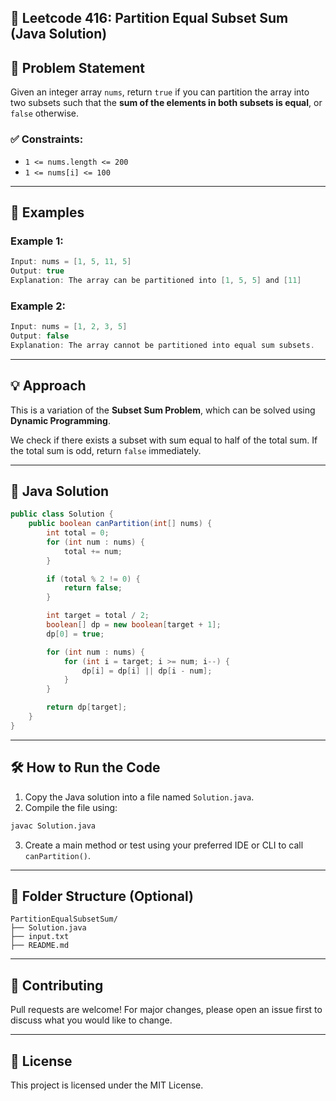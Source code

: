 ## 🧩 Leetcode 416: Partition Equal Subset Sum (Java Solution)

## 📘 Problem Statement

Given an integer array `nums`, return `true` if you can partition the array into two subsets such that the **sum of the elements in both subsets is equal**, or `false` otherwise.

### ✅ Constraints:
- `1 <= nums.length <= 200`
- `1 <= nums[i] <= 100`

---

## 🧪 Examples

### Example 1:
```java
Input: nums = [1, 5, 11, 5]
Output: true
Explanation: The array can be partitioned into [1, 5, 5] and [11]
```

### Example 2:
```java
Input: nums = [1, 2, 3, 5]
Output: false
Explanation: The array cannot be partitioned into equal sum subsets.
```

---

## 💡 Approach

This is a variation of the **Subset Sum Problem**, which can be solved using **Dynamic Programming**.

We check if there exists a subset with sum equal to half of the total sum. If the total sum is odd, return `false` immediately.

---

## 🧠 Java Solution
```java
public class Solution {
    public boolean canPartition(int[] nums) {
        int total = 0;
        for (int num : nums) {
            total += num;
        }

        if (total % 2 != 0) {
            return false;
        }

        int target = total / 2;
        boolean[] dp = new boolean[target + 1];
        dp[0] = true;

        for (int num : nums) {
            for (int i = target; i >= num; i--) {
                dp[i] = dp[i] || dp[i - num];
            }
        }

        return dp[target];
    }
}
```

---

## 🛠️ How to Run the Code

1. Copy the Java solution into a file named `Solution.java`.
2. Compile the file using:
```bash
javac Solution.java
```
3. Create a main method or test using your preferred IDE or CLI to call `canPartition()`.

---

## 📁 Folder Structure (Optional)
```
PartitionEqualSubsetSum/
├── Solution.java
├── input.txt
├── README.md
```

---

## 🙌 Contributing
Pull requests are welcome! For major changes, please open an issue first to discuss what you would like to change.

---

## 📜 License
This project is licensed under the MIT License.
